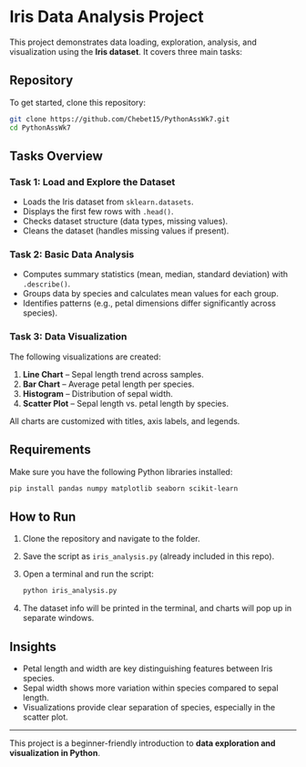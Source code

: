 # Iris Data Analysis Project


This project demonstrates data loading, exploration, analysis, and visualization using the **Iris dataset**. It covers three main tasks:


## Repository

To get started, clone this repository:

```bash
git clone https://github.com/Chebet15/PythonAssWk7.git
cd PythonAssWk7
```

## Tasks Overview

### Task 1: Load and Explore the Dataset

* Loads the Iris dataset from `sklearn.datasets`.
* Displays the first few rows with `.head()`.
* Checks dataset structure (data types, missing values).
* Cleans the dataset (handles missing values if present).

### Task 2: Basic Data Analysis

* Computes summary statistics (mean, median, standard deviation) with `.describe()`.
* Groups data by species and calculates mean values for each group.
* Identifies patterns (e.g., petal dimensions differ significantly across species).

### Task 3: Data Visualization

The following visualizations are created:

1. **Line Chart** – Sepal length trend across samples.
2. **Bar Chart** – Average petal length per species.
3. **Histogram** – Distribution of sepal width.
4. **Scatter Plot** – Sepal length vs. petal length by species.

All charts are customized with titles, axis labels, and legends.

## Requirements

Make sure you have the following Python libraries installed:

```bash
pip install pandas numpy matplotlib seaborn scikit-learn
```

## How to Run

1. Clone the repository and navigate to the folder.
2. Save the script as `iris_analysis.py` (already included in this repo).
3. Open a terminal and run the script:

   ```bash
   python iris_analysis.py
   ```
4. The dataset info will be printed in the terminal, and charts will pop up in separate windows.

## Insights

* Petal length and width are key distinguishing features between Iris species.
* Sepal width shows more variation within species compared to sepal length.
* Visualizations provide clear separation of species, especially in the scatter plot.

---

This project is a beginner-friendly introduction to **data exploration and visualization in Python**.